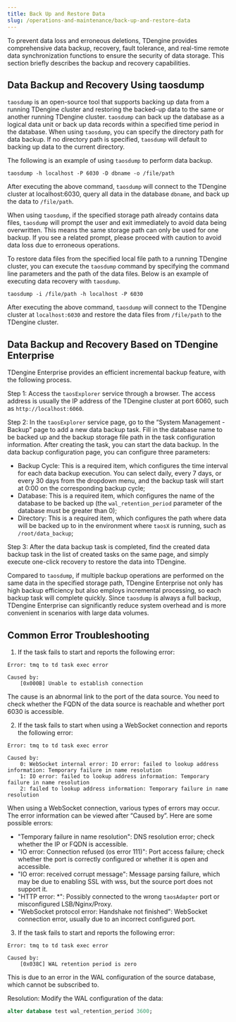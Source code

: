 ```yaml
---
title: Back Up and Restore Data
slug: /operations-and-maintenance/back-up-and-restore-data
---
```


To prevent data loss and erroneous deletions, TDengine provides comprehensive data backup, recovery, fault tolerance, and real-time remote data synchronization functions to ensure the security of data storage. This section briefly describes the backup and recovery capabilities.

## Data Backup and Recovery Using taosdump

`taosdump` is an open-source tool that supports backing up data from a running TDengine cluster and restoring the backed-up data to the same or another running TDengine cluster. `taosdump` can back up the database as a logical data unit or back up data records within a specified time period in the database. When using `taosdump`, you can specify the directory path for data backup. If no directory path is specified, `taosdump` will default to backing up data to the current directory.

The following is an example of using `taosdump` to perform data backup.

```shell
taosdump -h localhost -P 6030 -D dbname -o /file/path
```

After executing the above command, `taosdump` will connect to the TDengine cluster at localhost:6030, query all data in the database `dbname`, and back up the data to `/file/path`.

When using `taosdump`, if the specified storage path already contains data files, `taosdump` will prompt the user and exit immediately to avoid data being overwritten. This means the same storage path can only be used for one backup. If you see a related prompt, please proceed with caution to avoid data loss due to erroneous operations.

To restore data files from the specified local file path to a running TDengine cluster, you can execute the `taosdump` command by specifying the command line parameters and the path of the data files. Below is an example of executing data recovery with `taosdump`.

```shell
taosdump -i /file/path -h localhost -P 6030
```

After executing the above command, `taosdump` will connect to the TDengine cluster at `localhost:6030` and restore the data files from `/file/path` to the TDengine cluster.

## Data Backup and Recovery Based on TDengine Enterprise

TDengine Enterprise provides an efficient incremental backup feature, with the following process.

Step 1: Access the `taosExplorer` service through a browser. The access address is usually the IP address of the TDengine cluster at port 6060, such as `http://localhost:6060`.

Step 2: In the `taosExplorer` service page, go to the “System Management - Backup” page to add a new data backup task. Fill in the database name to be backed up and the backup storage file path in the task configuration information. After creating the task, you can start the data backup. In the data backup configuration page, you can configure three parameters:

- Backup Cycle: This is a required item, which configures the time interval for each data backup execution. You can select daily, every 7 days, or every 30 days from the dropdown menu, and the backup task will start at 0:00 on the corresponding backup cycle;
- Database: This is a required item, which configures the name of the database to be backed up (the `wal_retention_period` parameter of the database must be greater than 0);
- Directory: This is a required item, which configures the path where data will be backed up to in the environment where `taosX` is running, such as `/root/data_backup`;

Step 3: After the data backup task is completed, find the created data backup task in the list of created tasks on the same page, and simply execute one-click recovery to restore the data into TDengine.

Compared to `taosdump`, if multiple backup operations are performed on the same data in the specified storage path, TDengine Enterprise not only has high backup efficiency but also employs incremental processing, so each backup task will complete quickly. Since `taosdump` is always a full backup, TDengine Enterprise can significantly reduce system overhead and is more convenient in scenarios with large data volumes.

## Common Error Troubleshooting

1. If the task fails to start and reports the following error:

```text
Error: tmq to td task exec error

Caused by:
    [0x000B] Unable to establish connection
```

The cause is an abnormal link to the port of the data source. You need to check whether the FQDN of the data source is reachable and whether port 6030 is accessible.

2. If the task fails to start when using a WebSocket connection and reports the following error:

```text
Error: tmq to td task exec error

Caused by:
    0: WebSocket internal error: IO error: failed to lookup address information: Temporary failure in name resolution
    1: IO error: failed to lookup address information: Temporary failure in name resolution
    2: failed to lookup address information: Temporary failure in name resolution
```

When using a WebSocket connection, various types of errors may occur. The error information can be viewed after “Caused by”. Here are some possible errors:

- "Temporary failure in name resolution": DNS resolution error; check whether the IP or FQDN is accessible.
- "IO error: Connection refused (os error 111)": Port access failure; check whether the port is correctly configured or whether it is open and accessible.
- "IO error: received corrupt message": Message parsing failure, which may be due to enabling SSL with wss, but the source port does not support it.
- "HTTP error: *": Possibly connected to the wrong `taosAdapter` port or misconfigured LSB/Nginx/Proxy.
- "WebSocket protocol error: Handshake not finished": WebSocket connection error, usually due to an incorrect configured port.

3. If the task fails to start and reports the following error:

```text
Error: tmq to td task exec error

Caused by:
    [0x038C] WAL retention period is zero
```

This is due to an error in the WAL configuration of the source database, which cannot be subscribed to.

Resolution:
Modify the WAL configuration of the data:

```sql
alter database test wal_retention_period 3600;
```
